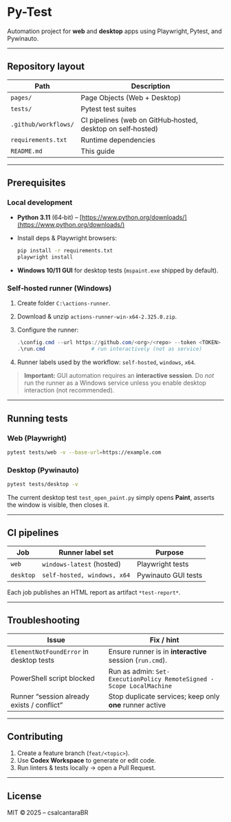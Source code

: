# Py-Test

Automation project for **web** and **desktop** apps using Playwright, Pytest, and Pywinauto.

---

## Repository layout

| Path                 | Description                                                 |
| -------------------- | ----------------------------------------------------------- |
| `pages/`             | Page Objects (Web + Desktop)                                |
| `tests/`             | Pytest test suites                                          |
| `.github/workflows/` | CI pipelines (web on GitHub‑hosted, desktop on self‑hosted) |
| `requirements.txt`   | Runtime dependencies                                        |
| `README.md`          | This guide                                                  |

---

## Prerequisites

### Local development

* **Python 3.11** (64‑bit) – [https://www.python.org/downloads/](https://www.python.org/downloads/)
* Install deps & Playwright browsers:

  ```bash
  pip install -r requirements.txt
  playwright install
  ```
* **Windows 10/11 GUI** for desktop tests (`mspaint.exe` shipped by default).

### Self‑hosted runner (Windows)

1. Create folder `C:\actions-runner`.
2. Download & unzip `actions-runner-win-x64-2.325.0.zip`.
3. Configure the runner:

   ```powershell
   .\config.cmd --url https://github.com/<org>/<repo> --token <TOKEN>
   .\run.cmd               # run interactively (not as service)
   ```
4. Runner labels used by the workflow: `self-hosted`, `windows`, `x64`.

> **Important:** GUI automation requires an **interactive session**. Do *not* run the runner as a Windows service unless you enable desktop interaction (not recommended).

---

## Running tests

### Web (Playwright)

```bash
pytest tests/web -v --base-url=https://example.com
```

### Desktop (Pywinauto)

```bash
pytest tests/desktop -v
```

The current desktop test `test_open_paint.py` simply opens **Paint**, asserts the window is visible, then closes it.

---

## CI pipelines

| Job       | Runner label set            | Purpose             |
| --------- | --------------------------- | ------------------- |
| `web`     | `windows-latest` (hosted)   | Playwright tests    |
| `desktop` | `self-hosted, windows, x64` | Pywinauto GUI tests |

Each job publishes an HTML report as artifact `*test-report*`.

---

## Troubleshooting

| Issue                                      | Fix / hint                                                           |
| ------------------------------------------ | -------------------------------------------------------------------- |
| `ElementNotFoundError` in desktop tests    | Ensure runner is in **interactive** session (`run.cmd`).             |
| PowerShell script blocked                  | Run as admin: `Set-ExecutionPolicy RemoteSigned -Scope LocalMachine` |
| Runner “session already exists / conflict” | Stop duplicate services; keep only **one** runner active             |

---

## Contributing

1. Create a feature branch (`feat/<topic>`).
2. Use **Codex Workspace** to generate or edit code.
3. Run linters & tests locally → open a Pull Request.

---

## License

MIT © 2025 – csalcantaraBR

